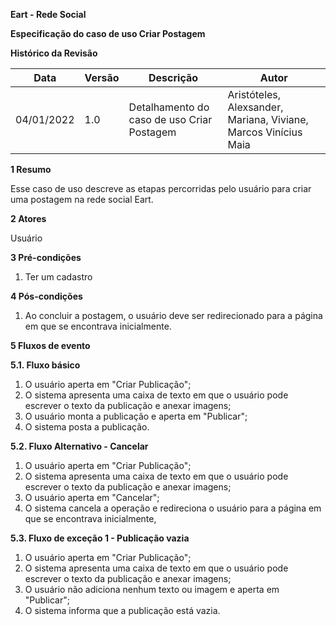 **Eart - Rede Social**

**Especificação do caso de uso
Criar Postagem**

**Histórico da Revisão**



| **Data**   | **Versão** | **Descrição**                              | **Autor**                                                    |
| ---------- | ---------- | ------------------------------------------ | ------------------------------------------------------------ |
| 04/01/2022 | 1.0        | Detalhamento do caso de uso Criar Postagem | Aristóteles, Alexsander, Mariana, Viviane, Marcos Vinícius Maia |


**1 Resumo**

Esse caso de uso descreve as etapas percorridas pelo usuário para criar uma postagem na rede social Eart.

**2 Atores**

Usuário

**3 Pré-condições**

1. Ter um cadastro

**4 Pós-condições**

1. Ao concluir a postagem, o usuário deve ser redirecionado para a página em que se encontrava inicialmente.

**5 Fluxos de evento**

**5.1. Fluxo básico**
1. O usuário aperta em "Criar Publicação";
2. O sistema apresenta uma caixa de texto em que o usuário pode escrever o texto da publicação e anexar imagens;
3. O usuário monta a publicação e aperta em "Publicar";
4. O sistema posta a publicação.

**5.2. Fluxo Alternativo - Cancelar**
1. O usuário aperta em "Criar Publicação";
2. O sistema apresenta uma caixa de texto em que o usuário pode escrever o texto da publicação e anexar imagens;
3. O usuário aperta em "Cancelar";
4. O sistema cancela a operação e redireciona o usuário para a página em que se encontrava inicialmente,

**5.3. Fluxo de exceção 1 - Publicação vazia**
1. O usuário aperta em "Criar Publicação";
2. O sistema apresenta uma caixa de texto em que o usuário pode escrever o texto da publicação e anexar imagens;
3. O usuário não adiciona nenhum texto ou imagem e aperta em "Publicar";
4. O sistema informa que a publicação está vazia.
